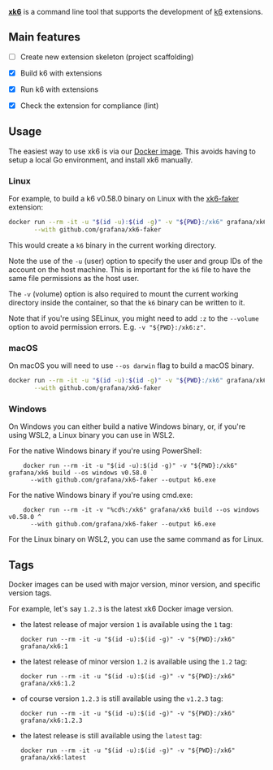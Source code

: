 **[xk6](https://github.com/grafana/xk6)** is a command line tool that supports the development of [k6](https://github.com/grafana/k6) extensions. 

## Main features

- [ ] Create new extension skeleton (project scaffolding)
- [x] Build k6 with extensions
- [x] Run k6 with extensions
- [x] Check the extension for compliance (lint)


## Usage

The easiest way to use xk6 is via our [Docker image](https://hub.docker.com/r/grafana/xk6). This avoids having to setup a local Go environment, and install xk6 manually.

### Linux

For example, to build a k6 v0.58.0 binary on Linux with the [xk6-faker](https://github.com/grafana/xk6-faker) extension:

```bash
docker run --rm -it -u "$(id -u):$(id -g)" -v "${PWD}:/xk6" grafana/xk6 build v0.58.0 \
       --with github.com/grafana/xk6-faker
```

This would create a `k6` binary in the current working directory.

Note the use of the `-u` (user) option to specify the user and group IDs of the account on the host machine. This is important for the `k6` file to have the same file permissions as the host user.

The `-v` (volume) option is also required to mount the current working directory inside the container, so that the `k6` binary can be written to it.

Note that if you're using SELinux, you might need to add `:z` to the `--volume` option to avoid permission errors. E.g. `-v "${PWD}:/xk6:z"`.

### macOS

On macOS you will need to use `--os darwin` flag to build a macOS binary.

```bash
docker run --rm -it -u "$(id -u):$(id -g)" -v "${PWD}:/xk6" grafana/xk6 build --os darwin v0.58.0 \
       --with github.com/grafana/xk6-faker
```

### Windows

On Windows you can either build a native Windows binary, or, if you're using WSL2, a Linux binary you can use in WSL2.

For the native Windows binary if you're using PowerShell:

```
    docker run --rm -it -u "$(id -u):$(id -g)" -v "${PWD}:/xk6" grafana/xk6 build --os windows v0.58.0 `
      --with github.com/grafana/xk6-faker --output k6.exe 
```

For the native Windows binary if you're using cmd.exe:

```
    docker run --rm -it -v "%cd%:/xk6" grafana/xk6 build --os windows v0.58.0 ^
      --with github.com/grafana/xk6-faker --output k6.exe
```

For the Linux binary on WSL2, you can use the same command as for Linux.

## Tags

Docker images can be used with major version, minor version, and specific version tags.

For example, let's say `1.2.3` is the latest xk6 Docker image version.

- the latest release of major version `1` is available using the `1` tag:

      docker run --rm -it -u "$(id -u):$(id -g)" -v "${PWD}:/xk6" grafana/xk6:1

- the latest release of minor version `1.2` is available using the `1.2` tag:

      docker run --rm -it -u "$(id -u):$(id -g)" -v "${PWD}:/xk6" grafana/xk6:1.2

- of course version `1.2.3` is still available using the `v1.2.3` tag:

      docker run --rm -it -u "$(id -u):$(id -g)" -v "${PWD}:/xk6" grafana/xk6:1.2.3

- the latest release is still available using the `latest` tag:

      docker run --rm -it -u "$(id -u):$(id -g)" -v "${PWD}:/xk6" grafana/xk6:latest
